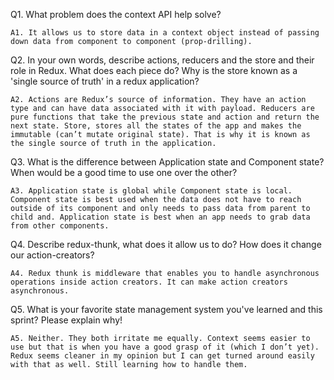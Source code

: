 Q1. What problem does the context API help solve?

	A1. It allows us to store data in a context object instead of passing down data from component to component (prop-drilling).
 
Q2.  In your own words, describe actions, reducers and the store and their role in Redux. What does each piece do? Why is the store known as a 'single source of truth' in a redux application?

	A2. Actions are Redux’s source of information. They have an action type and can have data associated with it with payload. Reducers are pure functions that take the previous state and action and return the next state. Store, stores all the states of the app and makes the immutable (can’t mutate original state). That is why it is known as the single source of truth in the application.
 
Q3.  What is the difference between Application state and Component state? When would be a good time to use one over the other?

	A3. Application state is global while Component state is local. Component state is best used when the data does not have to reach outside of its component and only needs to pass data from parent to child and. Application state is best when an app needs to grab data from other components.
 
Q4.  Describe redux-thunk, what does it allow us to do? How does it change our action-creators?

	A4. Redux thunk is middleware that enables you to handle asynchronous operations inside action creators. It can make action creators asynchronous.
 
Q5.  What is your favorite state management system you've learned and this sprint? Please explain why!

	A5. Neither. They both irritate me equally. Context seems easier to use but that is when you have a good grasp of it (which I don’t yet). Redux seems cleaner in my opinion but I can get turned around easily with that as well. Still learning how to handle them.
